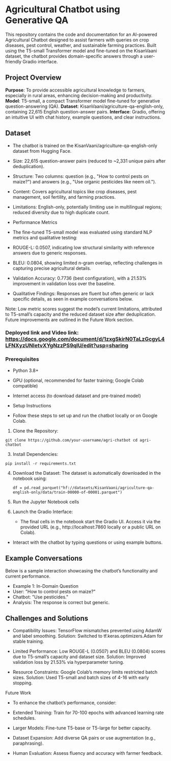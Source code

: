 # Agricultural Chatbot using Generative QA

This repository contains the code and documentation for an AI-powered Agricultural Chatbot designed to assist farmers with queries on crop diseases, pest control, weather, and sustainable farming practices. Built using the T5-small Transformer model and fine-tuned on the KisanVaani dataset, the chatbot provides domain-specific answers through a user-friendly Gradio interface.

## Project Overview

**Purpose**: To provide accessible agricultural knowledge to farmers, especially in rural areas, enhancing decision-making and productivity.
**Model**: T5-small, a compact Transformer model fine-tuned for generative question-answering (QA).
**Dataset**: KisanVaani/agriculture-qa-english-only, containing 22,615 English question-answer pairs.
**Interface**: Gradio, offering an intuitive UI with chat history, example questions, and clear instructions.

## Dataset

- The chatbot is trained on the KisanVaani/agriculture-qa-english-only dataset from Hugging Face.





- Size: 22,615 question-answer pairs (reduced to ~2,331 unique pairs after deduplication).



- Structure: Two columns: question (e.g., "How to control pests on maize?") and answers (e.g., "Use organic pesticides like neem oil.").



- Content: Covers agricultural topics like crop diseases, pest management, soil fertility, and farming practices.



- Limitations: English-only, potentially limiting use in multilingual regions; reduced diversity due to high duplicate count.

- Performance Metrics

- The fine-tuned T5-small model was evaluated using standard NLP metrics and qualitative testing:





- ROUGE-L: 0.0507, indicating low structural similarity with reference answers due to generic responses.



- BLEU: 0.0804, showing limited n-gram overlap, reflecting challenges in capturing precise agricultural details.



- Validation Accuracy: 0.7736 (best configuration), with a 21.53% improvement in validation loss over the baseline.



- Qualitative Findings: Responses are fluent but often generic or lack specific details, as seen in example conversations below.

Note: Low metric scores suggest the model’s current limitations, attributed to T5-small’s capacity and the reduced dataset size after deduplication. Future improvements are outlined in the Future Work section.

### Deployed link and Video link: https://docs.google.com/document/d/1zxgSkirN0TaLzGcgyL4LFNXyzUNIetvXYgNzzPS9qlU/edit?usp=sharing


### Prerequisites





- Python 3.8+



- GPU (optional, recommended for faster training; Google Colab compatible)



- Internet access (to download dataset and pre-trained model)

- Setup Instructions

- Follow these steps to set up and run the chatbot locally or on Google Colab.





1. Clone the Repository:
   
`git clone https://github.com/your-username/agri-chatbot
cd agri-chatbot
`

3. Install Dependencies:

 `pip install -r requirements.txt`

 
4. Download the Dataset: The dataset is automatically downloaded in the notebook using:

   `df = pd.read_parquet("hf://datasets/KisanVaani/agriculture-qa-english-only/data/train-00000-of-00001.parquet")`

5. Run the Jupyter Notebook cells
6. Launch the Gradio Interface:
   - The final cells in the notebook start the Gradio UI. Access it via the provided URL (e.g., http://localhost:7860 locally or a public URL on Colab).



- Interact with the chatbot by typing questions or using example buttons.

## Example Conversations

Below is a sample interaction showcasing the chatbot’s functionality and current performance.

- Example 1: In-Domain Question
- User: "How to control pests on maize?"
- Chatbot: "Use pesticides."
- Analysis: The response is correct but generic.

## Challenges and Solutions





- Compatibility Issues: TensorFlow mismatches prevented using AdamW and label smoothing. Solution: Switched to tf.keras.optimizers.Adam for stable training.



- Limited Performance: Low ROUGE-L (0.0507) and BLEU (0.0804) scores due to T5-small’s capacity and dataset size. Solution: Improved validation loss by 21.53% via hyperparameter tuning.



- Resource Constraints: Google Colab’s memory limits restricted batch sizes. Solution: Used T5-small and batch sizes of 4-16 with early stopping.

Future Work

- To enhance the chatbot’s performance, consider:





- Extended Training: Train for 70-100 epochs with advanced learning rate schedules.



- Larger Models: Fine-tune T5-base or T5-large for better capacity.



- Dataset Expansion: Add diverse QA pairs or use augmentation (e.g., paraphrasing).



- Human Evaluation: Assess fluency and accuracy with farmer feedback.


